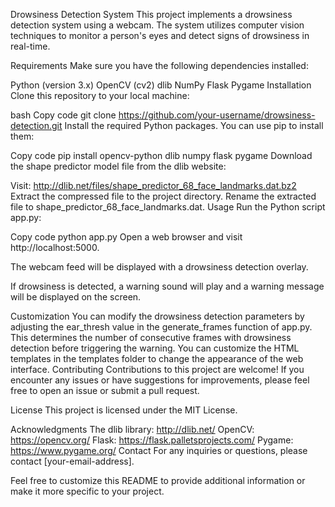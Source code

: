 Drowsiness Detection System
This project implements a drowsiness detection system using a webcam. The system utilizes computer vision techniques to monitor a person's eyes and detect signs of drowsiness in real-time.

Requirements
Make sure you have the following dependencies installed:

Python (version 3.x)
OpenCV (cv2)
dlib
NumPy
Flask
Pygame
Installation
Clone this repository to your local machine:

bash
Copy code
git clone https://github.com/your-username/drowsiness-detection.git
Install the required Python packages. You can use pip to install them:

Copy code
pip install opencv-python dlib numpy flask pygame
Download the shape predictor model file from the dlib website:

Visit: http://dlib.net/files/shape_predictor_68_face_landmarks.dat.bz2
Extract the compressed file to the project directory.
Rename the extracted file to shape_predictor_68_face_landmarks.dat.
Usage
Run the Python script app.py:

Copy code
python app.py
Open a web browser and visit http://localhost:5000.

The webcam feed will be displayed with a drowsiness detection overlay.

If drowsiness is detected, a warning sound will play and a warning message will be displayed on the screen.

Customization
You can modify the drowsiness detection parameters by adjusting the ear_thresh value in the generate_frames function of app.py. This determines the number of consecutive frames with drowsiness detection before triggering the warning.
You can customize the HTML templates in the templates folder to change the appearance of the web interface.
Contributing
Contributions to this project are welcome! If you encounter any issues or have suggestions for improvements, please feel free to open an issue or submit a pull request.

License
This project is licensed under the MIT License.

Acknowledgments
The dlib library: http://dlib.net/
OpenCV: https://opencv.org/
Flask: https://flask.palletsprojects.com/
Pygame: https://www.pygame.org/
Contact
For any inquiries or questions, please contact [your-email-address].

Feel free to customize this README to provide additional information or make it more specific to your project.
